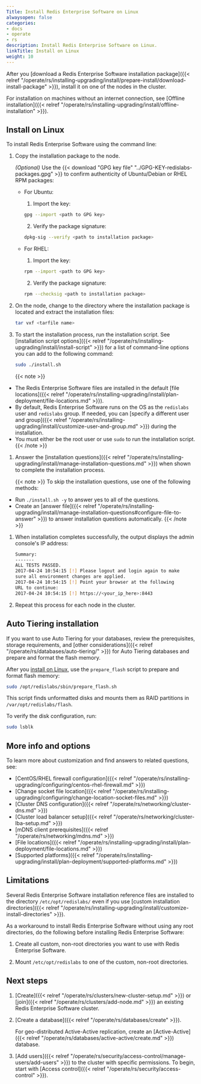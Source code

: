 ```yaml
---
Title: Install Redis Enterprise Software on Linux
alwaysopen: false
categories:
- docs
- operate
- rs
description: Install Redis Enterprise Software on Linux.
linkTitle: Install on Linux
weight: 10
---
```


After you [download a Redis Enterprise Software installation package]({{< relref "/operate/rs/installing-upgrading/install/prepare-install/download-install-package" >}}), install it on one of the nodes in the cluster.

For installation on machines without an internet connection, see [Offline installation]({{< relref "/operate/rs/installing-upgrading/install/offline-installation" >}}).

## Install on Linux

To install Redis Enterprise Software using the command line:

1. Copy the installation package to the node.

    _(Optional)_ Use the {{< download "GPG key file" "../GPG-KEY-redislabs-packages.gpg" >}} to confirm authenticity of Ubuntu/Debian or RHEL RPM packages:

    - For Ubuntu:
        1. Import the key:  
        ```sh
        gpg --import <path to GPG key>
        ```  
        2. Verify the package signature: 
        ```sh 
        dpkg-sig --verify <path to installation package>
        ```

    - For RHEL:
        1. Import the key:  
        ```sh
        rpm --import <path to GPG key>
        ```
        2. Verify the package signature:  
         ```sh
         rpm --checksig <path to installation package>
         ```

1. On the node, change to the directory where the installation package is located and extract the installation files:

    ```sh
    tar vxf <tarfile name>
    ```

1. To start the installation process, run the installation script. See [installation script options]({{< relref "/operate/rs/installing-upgrading/install/install-script" >}}) for a list of command-line options you can add to the following command:

    ```sh
    sudo ./install.sh
    ```

    {{< note >}}
- The Redis Enterprise Software files are installed in the default [file locations]({{< relref "/operate/rs/installing-upgrading/install/plan-deployment/file-locations.md" >}}). 
- By default, Redis Enterprise Software runs on the OS as the `redislabs` user and `redislabs` group. If needed, you can [specify a different user and group]({{< relref "/operate/rs/installing-upgrading/install/customize-user-and-group.md" >}}) during the installation.
- You must either be the root user or use `sudo` to run the installation script.
    {{< /note >}}

1. Answer the [installation questions]({{< relref "/operate/rs/installing-upgrading/install/manage-installation-questions.md" >}}) when shown to complete the installation process.

    {{< note >}}
To skip the installation questions, use one of the following methods:

- Run `./install.sh -y` to answer yes to all of the questions.
- Create an [answer file]({{< relref "/operate/rs/installing-upgrading/install/manage-installation-questions#configure-file-to-answer" >}}) to answer installation questions automatically.
    {{< /note >}}

1. When installation completes successfully, the output displays the admin console's IP address:

    ```sh
    Summary:
    -------
    ALL TESTS PASSED.
    2017-04-24 10:54:15 [!] Please logout and login again to make
    sure all environment changes are applied.
    2017-04-24 10:54:15 [!] Point your browser at the following
    URL to continue:
    2017-04-24 10:54:15 [!] https://<your_ip_here>:8443
    ```

1. Repeat this process for each node in the cluster.


## Auto Tiering installation

If you want to use Auto Tiering for your databases, review the prerequisites, storage requirements, and [other considerations]({{< relref "/operate/rs/databases/auto-tiering/" >}}) for Auto Tiering databases and prepare and format the flash memory.

After you [install on Linux](#install-on-linux), use the `prepare_flash` script to prepare and format flash memory:

```sh
sudo /opt/redislabs/sbin/prepare_flash.sh
```

This script finds unformatted disks and mounts them as RAID partitions in `/var/opt/redislabs/flash`.

To verify the disk configuration, run:

```sh
sudo lsblk
```

## More info and options

To learn more about customization and find answers to related questions, see:

- [CentOS/RHEL firewall configuration]({{< relref "/operate/rs/installing-upgrading/configuring/centos-rhel-firewall.md" >}})
- [Change socket file location]({{< relref "/operate/rs/installing-upgrading/configuring/change-location-socket-files.md" >}})
- [Cluster DNS configuration]({{< relref "/operate/rs/networking/cluster-dns.md" >}})
- [Cluster load balancer setup]({{< relref "/operate/rs/networking/cluster-lba-setup.md" >}})
- [mDNS client prerequisites]({{< relref "/operate/rs/networking/mdns.md" >}})
- [File locations]({{< relref "/operate/rs/installing-upgrading/install/plan-deployment/file-locations.md" >}})
- [Supported platforms]({{< relref "/operate/rs/installing-upgrading/install/plan-deployment/supported-platforms.md" >}})

## Limitations

Several Redis Enterprise Software installation reference files are installed to the directory `/etc/opt/redislabs/` even if you use [custom installation directories]({{< relref "/operate/rs/installing-upgrading/install/customize-install-directories" >}}).

As a workaround to install Redis Enterprise Software without using any root directories, do the following before installing Redis Enterprise Software:

1. Create all custom, non-root directories you want to use with Redis Enterprise Software.

1. Mount `/etc/opt/redislabs` to one of the custom, non-root directories.

## Next steps

1. [Create]({{< relref "/operate/rs/clusters/new-cluster-setup.md" >}})
    or [join]({{< relref "/operate/rs/clusters/add-node.md" >}}) an existing Redis Enterprise Software cluster.

1. [Create a database]({{< relref "/operate/rs/databases/create" >}}).

    For geo-distributed Active-Active replication, create an [Active-Active]({{< relref "/operate/rs/databases/active-active/create.md" >}}) database.

1. [Add users]({{< relref "/operate/rs/security/access-control/manage-users/add-users" >}}) to the cluster with specific permissions.  To begin, start with [Access control]({{< relref "/operate/rs/security/access-control" >}}).
